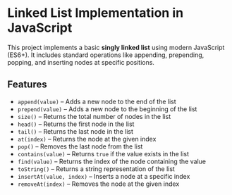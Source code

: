 # Linked List Implementation in JavaScript

This project implements a basic **singly linked list** using modern JavaScript (ES6+). It includes standard operations like appending, prepending, popping, and inserting nodes at specific positions.

## Features

- `append(value)` – Adds a new node to the end of the list
- `prepend(value)` – Adds a new node to the beginning of the list
- `size()` – Returns the total number of nodes in the list
- `head()` – Returns the first node in the list
- `tail()` – Returns the last node in the list
- `at(index)` – Returns the node at the given index
- `pop()` – Removes the last node from the list
- `contains(value)` – Returns `true` if the value exists in the list
- `find(value)` – Returns the index of the node containing the value
- `toString()` – Returns a string representation of the list
- `insertAt(value, index)` – Inserts a node at a specific index
- `removeAt(index)` – Removes the node at the given index